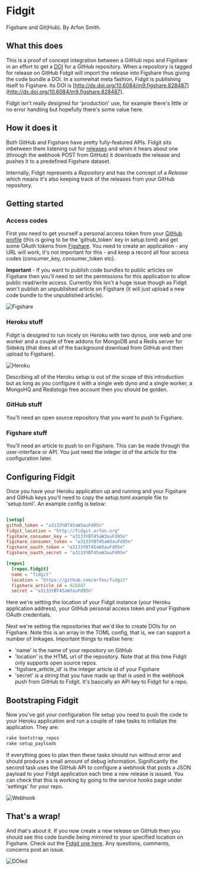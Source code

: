Fidgit
======

Figshare and Git(Hub). By Arfon Smith.

What this does
--------------

This is a proof of concept integration between a GitHub repo and Figshare in an effort to get a [DOI](http://en.wikipedia.org/wiki/Digital_object_identifier) for a GitHub repository. When a repository is tagged for release on GitHub Fidgit will import the release into Figshare thus giving the code bundle a DOI. In a somewhat meta fashion, Fidgit is publishing itself to Figshare. Its DOI is [http://dx.doi.org/10.6084/m9.figshare.828487](http://dx.doi.org/10.6084/m9.figshare.828487).

Fidgit isn't really designed for 'production' use, for example there's little or no error handling but hopefully there's some value here.

How it does it
--------------

Both GitHub and Figshare have pretty fully-featured APIs. Fidgit sits inbetween them listening out for [releases](https://github.com/blog/1547-release-your-software) and when it hears about one (through the webhook POST from GitHub) it downloads the release and pushes it to a predefined Figshare dataset.

Internally, Fidgit represents a _Repository_ and has the concept of a _Release_ which means it's also keeping track of the releases from your GitHub repository.

Getting started
---------------

### Access codes

First you need to get yourself a personal access token from your [GitHub profile](https://github.com/settings/applications) (this is going to be the 'github\_token' key in setup.toml) and get some OAuth tokens from [Figshare](http://figshare.com/account/applications). You need to create an application - any URL will work, it's not important for this - and keep a record all four access codes (consumer\_key, consumer\_token etc).

**Important** - If you want to publish code bundles to public articles on Figshare then you'll need to set the permissions for this application to allow public read/write access. Currently this isn't a huge issue though as Fidgit won't publish an unpublished article on Figshare (it will just upload a new code bundle to the unpublished article).

![Figshare](https://raw.github.com/arfon/fidgit/master/screens/figshare_applications.png)

### Heroku stuff

Fidgit is designed to run nicely on Heroku with two dynos, one web and one worker and a couple of free addons for MongoDB and a Redis server for Sidekiq (that does all of the background download from GitHub and then upload to Figshare).

![Heroku](https://raw.github.com/arfon/fidgit/master/screens/heroku.png)

Describing all of the Heroku setup is out of the scope of this introduction but as long as you configure it with a single web dyno and a single worker, a MongoHQ and Redistogo free account then you should be golden.

### GitHub stuff

You'll need an open source repository that you want to push to Figshare.

### Figshare stuff

You'll need an article to push to on Figshare. This can be made through the user-interface or API. You just need the integer id of the article for the configuration later.

Configuring Fidgit
------------------

Once you have your Heroku application up and running and your Figshare and GitHub keys you'll need to copy the setup.toml.example file to 'setup.toml'. An example config is below:

```toml

[setup] 
github_token = "a3133YBT45aW3auFd95n"
fidgit_location = "http://fidgit.arfon.org"
figshare_consumer_key = "a3133YBT45aW3auFd95n"
figshare_consumer_token = "a3133YBT45aW3auFd95n"
figshare_oauth_token = "a3133YBT45aW3auFd95n"
figshare_oauth_secret = "a3133YBT45aW3auFd95n"

[repos]
  [repos.fidgit]
  name = "fidgit"
  location = "https://github.com/arfon/fidgit"
  figshare_article_id = 828487
  secret = "a3133YBT45aW3auFd95n"
```

Here we're setting the location of your Fidgit instance (your Heroku application address), your GitHub personal access token and your Figshare OAuth credentials.

Next we're setting the repositories that we'd like to create DOIs for on Figshare. Note this is an array in the TOML config, that is, we can support a number of linkages. Important things to realise here:

* 'name' is the name of your repository on GitHub
* 'location' is the HTML url of the repository. Note that at this time Fidgit only supports open source repos.
* 'figshare\_article_id' is the integer article id of your Figshare
* 'secret' is a string that you have made up that is used in the webhook push from GitHub to Fidgit. It's basically an API key to Fidgit for a repo.

Bootstraping Fidgit
-------------------

Now you've got your configuration file setup you need to push the code to your Heroku application and run a couple of rake tasks to initialize the application. They are:

```ruby
rake bootstrap_repos
rake setup_payloads
```

If everything goes to plan then these tasks should run without error and should produce a small amount of debug information. Significantly the second task uses the GitHub API to configure a webhook that posts a JSON payload to your Fidgit application each time a new release is issued. You can check that this is working by going to the service hooks page under 'settings' for your repo.

![Webhook](https://raw.github.com/arfon/fidgit/master/screens/webhook.png)

That's a wrap!
--------------

And that's about it. If you now create a new release on GitHub then you should see this code bundle being mirrored to your specified location on Figshare. Check out the [Fidgit one here](http://dx.doi.org/10.6084/m9.figshare.828487). Any questions, comments, concerns post an issue.

![DOIed](https://raw.github.com/arfon/fidgit/master/screens/figshare_article.png)
